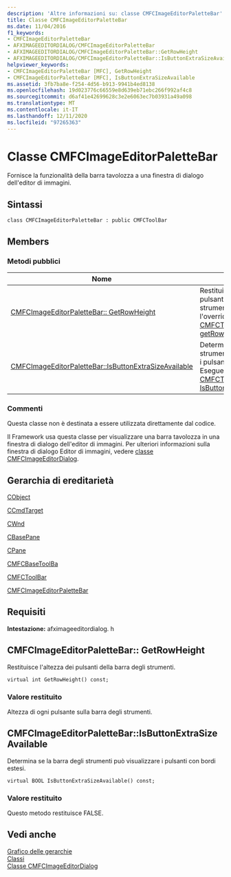 ```yaml
---
description: 'Altre informazioni su: classe CMFCImageEditorPaletteBar'
title: Classe CMFCImageEditorPaletteBar
ms.date: 11/04/2016
f1_keywords:
- CMFCImageEditorPaletteBar
- AFXIMAGEEDITORDIALOG/CMFCImageEditorPaletteBar
- AFXIMAGEEDITORDIALOG/CMFCImageEditorPaletteBar::GetRowHeight
- AFXIMAGEEDITORDIALOG/CMFCImageEditorPaletteBar::IsButtonExtraSizeAvailable
helpviewer_keywords:
- CMFCImageEditorPaletteBar [MFC], GetRowHeight
- CMFCImageEditorPaletteBar [MFC], IsButtonExtraSizeAvailable
ms.assetid: 3fb7ba8e-f254-4d56-b913-9941b4ed8138
ms.openlocfilehash: 19d023776c66559e8d639eb71ebc266f992af4c8
ms.sourcegitcommit: d6af41e42699628c3e2e6063ec7b03931a49a098
ms.translationtype: MT
ms.contentlocale: it-IT
ms.lasthandoff: 12/11/2020
ms.locfileid: "97265363"
---
```

# <a name="cmfcimageeditorpalettebar-class"></a>Classe CMFCImageEditorPaletteBar

Fornisce la funzionalità della barra tavolozza a una finestra di dialogo dell'editor di immagini.

## <a name="syntax"></a>Sintassi

```
class CMFCImageEditorPaletteBar : public CMFCToolBar
```

## <a name="members"></a>Members

### <a name="public-methods"></a>Metodi pubblici

|Nome|Description|
|-|-|
|[CMFCImageEditorPaletteBar:: GetRowHeight](#getrowheight)|Restituisce l'altezza dei pulsanti della barra degli strumenti. Esegue l'override di [CMFCToolBar:: getRowHeight](../../mfc/reference/cmfctoolbar-class.md#getrowheight).|
|[CMFCImageEditorPaletteBar::IsButtonExtraSizeAvailable](#isbuttonextrasizeavailable)|Determina se la barra degli strumenti può visualizzare i pulsanti con bordi estesi. Esegue l'override di [CMFCToolBar:: IsButtonExtraSizeAvailable](../../mfc/reference/cmfctoolbar-class.md#isbuttonextrasizeavailable).|

### <a name="remarks"></a>Commenti

Questa classe non è destinata a essere utilizzata direttamente dal codice.

Il Framework usa questa classe per visualizzare una barra tavolozza in una finestra di dialogo dell'editor di immagini. Per ulteriori informazioni sulla finestra di dialogo Editor di immagini, vedere [classe CMFCImageEditorDialog](../../mfc/reference/cmfcimageeditordialog-class.md).

## <a name="inheritance-hierarchy"></a>Gerarchia di ereditarietà

[CObject](../../mfc/reference/cobject-class.md)

[CCmdTarget](../../mfc/reference/ccmdtarget-class.md)

[CWnd](../../mfc/reference/cwnd-class.md)

[CBasePane](../../mfc/reference/cbasepane-class.md)

[CPane](../../mfc/reference/cpane-class.md)

[CMFCBaseToolBa](../../mfc/reference/cmfcbasetoolbar-class.md)

[CMFCToolBar](../../mfc/reference/cmfctoolbar-class.md)

[CMFCImageEditorPaletteBar](../../mfc/reference/cmfcimageeditorpalettebar-class.md)

## <a name="requirements"></a>Requisiti

**Intestazione:** afximageeditordialog. h

## <a name="cmfcimageeditorpalettebargetrowheight"></a><a name="getrowheight"></a> CMFCImageEditorPaletteBar:: GetRowHeight

Restituisce l'altezza dei pulsanti della barra degli strumenti.

```
virtual int GetRowHeight() const;
```

### <a name="return-value"></a>Valore restituito

Altezza di ogni pulsante sulla barra degli strumenti.

## <a name="cmfcimageeditorpalettebarisbuttonextrasizeavailable"></a><a name="isbuttonextrasizeavailable"></a> CMFCImageEditorPaletteBar::IsButtonExtraSizeAvailable

Determina se la barra degli strumenti può visualizzare i pulsanti con bordi estesi.

```
virtual BOOL IsButtonExtraSizeAvailable() const;
```

### <a name="return-value"></a>Valore restituito

Questo metodo restituisce FALSE.

## <a name="see-also"></a>Vedi anche

[Grafico delle gerarchie](../../mfc/hierarchy-chart.md)<br/>
[Classi](../../mfc/reference/mfc-classes.md)<br/>
[Classe CMFCImageEditorDialog](../../mfc/reference/cmfcimageeditordialog-class.md)
